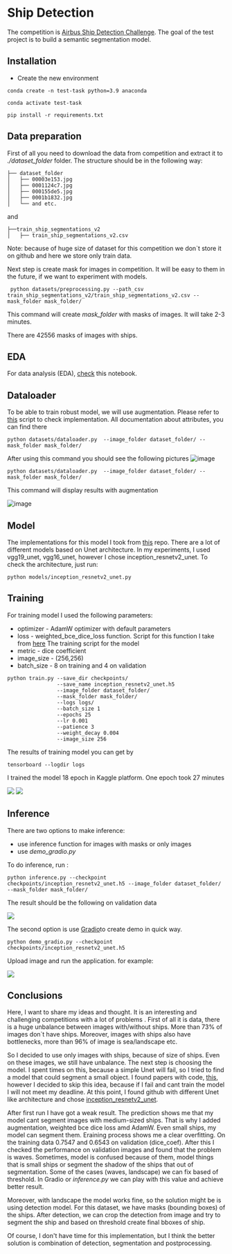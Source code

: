 # Ship Detection

The competition is [Airbus Ship Detection Challenge](https://www.kaggle.com/competitions/airbus-ship-detection/overview). The goal of the test project is to build a semantic segmentation model.

## Installation 

* Create the new environment
```commandline
conda create -n test-task python=3.9 anaconda
```
```commandline
conda activate test-task
```
```commandline
pip install -r requirements.txt
```

## Data preparation 

First of all you need to download the data from competition and extract it to *./dataset_folder* folder.
The structure should be in the following way:
```commandline
├── dataset_folder
│   ├── 00003e153.jpg
│   ├── 0001124c7.jpg
│   ├── 000155de5.jpg
│   ├── 0001b1832.jpg
│   └── and etc.
```
and 
```commandline
├──train_ship_segmentations_v2
│   ├── train_ship_segmentations_v2.csv
```
Note: because of huge size of dataset for this competition we don`t store it on github and here we store only train data.

Next step is create mask for images in competition. It will be easy to them in the future, if we want to experiment with models.

```commandline
 python datasets/preprocessing.py --path_csv train_ship_segmentations_v2/train_ship_segmentations_v2.csv --mask_folder mask_folder/
```
This command will create *mask_folder* with masks of images. It will take 2-3 minutes.

There are 42556 masks of images with ships.

## EDA

For data analysis  (EDA), [check](datasets/EDA_Airbus_Ship.ipynb) this  notebook.

## Dataloader 

To be able to train robust model, we will use augmentation. Please refer to [this](datasets/dataloader.py) script to check implementation.
All documentation about attributes, you can find there

```commandline
python datasets/dataloader.py  --image_folder dataset_folder/ --mask_folder mask_folder/
```

After using this command you should see the following pictures ![image](images/Figure_1.png)

```commandline
python datasets/dataloader.py  --image_folder dataset_folder/ --mask_folder mask_folder/ 
```
This command will display results with augmentation

 ![image](images/Figure_2.png)

## Model 

The implementations for this model I took from [this](https://github.com/nikhilroxtomar/Semantic-Segmentation-Architecture/blob/main/TensorFlow/inception_resnetv2_unet.py) repo.
There are a lot of different models based on Unet architecture. In my experiments, I used vgg19_unet, vgg16_unet, however I chose inception_resnetv2_unet.
To check the architecture, just run:
```commandline
python models/inception_resnetv2_unet.py
```
## Training

For training model I used the following parameters:
* optimizer - AdamW optimizer with default parameters 
* loss - weighted_bce_dice_loss function. Script for this function I take from [here](https://www.kaggle.com/code/lyakaap/weighing-boundary-pixels-loss-script-by-keras2/script)
The training script for the model 
* metric - dice coefficient  
* image_size - (256,256)
* batch_size - 8 on training and 4 on validation


```commandline
python train.py --save_dir checkpoints/ 
                --save_name inception_resnetv2_unet.h5 
                --image_folder dataset_folder/ 
                --mask_folder mask_folder/ 
                --logs logs/ 
                --batch_size 1
                --epochs 25
                --lr 0.001
                --patience 3
                --weight_decay 0.004
                --image_size 256
```

The results of training model you can get by 
```commandline
tensorboard --logdir logs
```

I trained the model 18 epoch in Kaggle platform. One epoch took 27 minutes

![](images/Figure_3.png) ![](images/Figure_4.png)




## Inference 
There are two options to make inference:
* use inference function for images with masks or only images
* use *demo_gradio.py* 

To do inference, run :
```commandline
python inference.py --checkpoint checkpoints/inception_resnetv2_unet.h5 --image_folder dataset_folder/ --mask_folder mask_folder/
```
The result should be the following on validation data

![](images/Figure_5.png)

The second option is use [Gradio](https://gradio.app/)to create demo in quick way.

```commandline
python demo_gradio.py --checkpoint checkpoints/inception_resnetv2_unet.h5
```

Upload image and run the application. for example:

![](images/Figure_6.PNG)

## Conclusions

Here, I want to share my ideas and thought. It is an interesting and challenging competitions with a lot of problems .
First of all it is data, there is a huge unbalance between images with/without ships. More than 73% of images don`t have ships.
Moreover, images with ships also have bottlenecks, more than 96% of image is sea/landscape etc.

So I decided to use only
images with ships, because of size of ships. Even on these images, we still have unbalance. The next step is choosing the model. 
I spent times on this, because a simple Unet will fail, so I tried to find a model that could segment a small object.
I found papers with code, [this](https://github.com/danfenghong/IEEE_TIP_UIU-Net/tree/main), however I decided to skip this idea, because if I fail and cant train the model
I will not meet my deadline. At this point, I found github with different Unet like architecture and chose [inception_resnetv2_unet](https://github.com/nikhilroxtomar/Semantic-Segmentation-Architecture/blob/main/TensorFlow/inception_resnetv2_unet.py).

After first run I  have got a weak result. The prediction shows me that my model cant segment images with medium-sized ships.
That is why I added augmentation, weighted bce dice loss amd AdamW. Even small ships, my model can segment them.
Еraining process shows me a clear overfitting. On the training data 0.7547 and 0.6543 on validation (dice_coef). After this
I checked the performance on validation images and found that the problem is waves. Sometimes, model is confused because of them, model things that is small ships 
or segment the shadow of the ships that out of segmentation. Some of the cases (waves, landscape) we can fix based of threshold.
In Gradio or *inference.py* we can play with this value and achieve better result.


Moreover, with landscape the model works fine, so the solution might be is using detection model.
For this dataset, we have masks (bounding boxes) of the ships. After detection, we can crop the detection from image and 
try to segment the ship and based on threshold create final bboxes of ship.

Of course, I don't have time for this implementation, but I think the better solution is combination of detection, segmentation and postprocessing.

